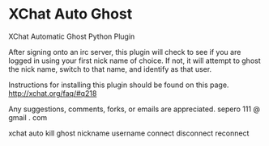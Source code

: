 XChat Auto Ghost
================

XChat Automatic Ghost Python Plugin

After signing onto an irc server, this plugin will check to see if you are logged in
using your first nick name of choice. If not, it will attempt to ghost the nick name, switch
to that name, and identify as that user.

Instructions for installing this plugin should be found on this page.
http://xchat.org/faq/#q218

Any suggestions, comments, forks, or emails are appreciated.
sepero 111 @ gmail . com


xchat auto kill ghost nickname username connect disconnect reconnect
